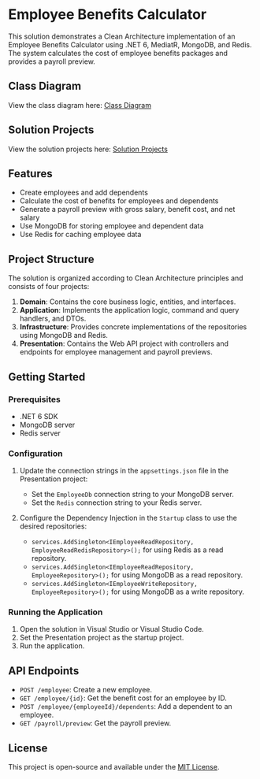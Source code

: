 # Employee Benefits Calculator

This solution demonstrates a Clean Architecture implementation of an Employee Benefits Calculator using .NET 6, MediatR, MongoDB, and Redis. The system calculates the cost of employee benefits packages and provides a payroll preview.

## Class Diagram

View the class diagram here: [Class Diagram](https://github.com/dmitry-kiselev-1/paylocity-benefits/blob/main/Paylocity.Benefits/Paylocity.Benefits.Application.png)

## Solution Projects

View the solution projects here: [Solution Projects](https://github.com/dmitry-kiselev-1/paylocity-benefits/blob/main/Paylocity.Benefits/Solution.png)

## Features

- Create employees and add dependents
- Calculate the cost of benefits for employees and dependents
- Generate a payroll preview with gross salary, benefit cost, and net salary
- Use MongoDB for storing employee and dependent data
- Use Redis for caching employee data

## Project Structure

The solution is organized according to Clean Architecture principles and consists of four projects:

1. **Domain**: Contains the core business logic, entities, and interfaces.
2. **Application**: Implements the application logic, command and query handlers, and DTOs.
3. **Infrastructure**: Provides concrete implementations of the repositories using MongoDB and Redis.
4. **Presentation**: Contains the Web API project with controllers and endpoints for employee management and payroll previews.

## Getting Started

### Prerequisites

- .NET 6 SDK
- MongoDB server
- Redis server

### Configuration

1. Update the connection strings in the `appsettings.json` file in the Presentation project:

   - Set the `EmployeeDb` connection string to your MongoDB server.
   - Set the `Redis` connection string to your Redis server.

2. Configure the Dependency Injection in the `Startup` class to use the desired repositories:

   - `services.AddSingleton<IEmployeeReadRepository, EmployeeReadRedisRepository>();` for using Redis as a read repository.
   - `services.AddSingleton<IEmployeeReadRepository, EmployeeRepository>();` for using MongoDB as a read repository.
   - `services.AddSingleton<IEmployeeWriteRepository, EmployeeRepository>();` for using MongoDB as a write repository.

### Running the Application

1. Open the solution in Visual Studio or Visual Studio Code.
2. Set the Presentation project as the startup project.
3. Run the application.

## API Endpoints

- `POST /employee`: Create a new employee.
- `GET /employee/{id}`: Get the benefit cost for an employee by ID.
- `POST /employee/{employeeId}/dependents`: Add a dependent to an employee.
- `GET /payroll/preview`: Get the payroll preview.

## License

This project is open-source and available under the [MIT License](LICENSE).
